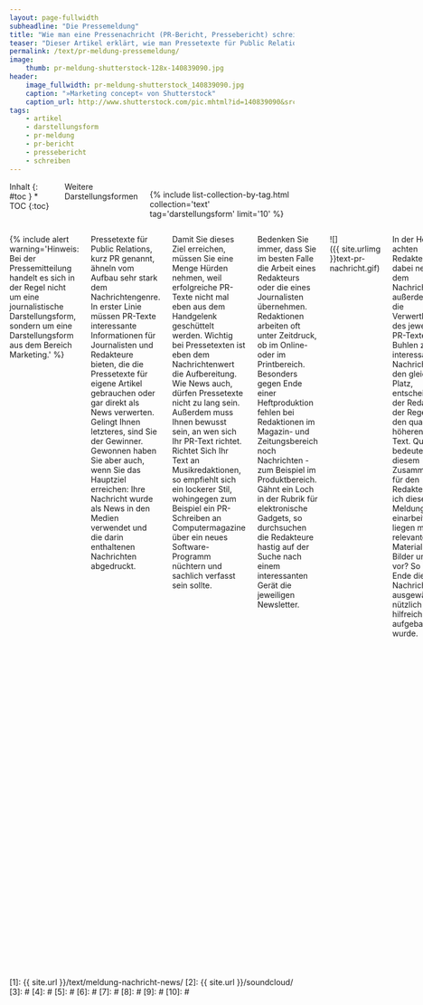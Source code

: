 ```yaml
---
layout: page-fullwidth
subheadline: "Die Pressemeldung"
title: "Wie man eine Pressenachricht (PR-Bericht, Pressebericht) schreibt!"
teaser: "Dieser Artikel erklärt, wie man Pressetexte für Public Relations, kurz PR genannt, aufbereitet. Eine Checkliste hilft bei der erfolgreichen Fertigstellung eines PR-Schreiben."
permalink: /text/pr-meldung-pressemeldung/
image:
    thumb: pr-meldung-shutterstock-128x-140839090.jpg
header:
    image_fullwidth: pr-meldung-shutterstock_140839090.jpg
    caption: "»Marketing concept« von Shutterstock"
    caption_url: http://www.shutterstock.com/pic.mhtml?id=140839090&src=id
tags:
    - artikel
    - darstellungsform
    - pr-meldung
    - pr-bericht
    - pressebericht
    - schreiben
---
```

<div class="row">
<div class="medium-5 medium-push-7 columns" markdown="1">
<div class="panel radius" markdown="1">
Inhalt
{: #toc }
*  TOC
{:toc}
</div>

<div class="font-size-h4 b10 sans">Weitere Darstellungsformen</div>

{% include list-collection-by-tag.html collection='text' tag='darstellungsform' limit='10' %}


</div><!-- /.medium-5.columns -->


<div class="medium-7 medium-pull-5 columns" markdown="1">

{% include alert warning='Hinweis: Bei der Pressemitteilung handelt es sich in der Regel nicht um eine journalistische Darstellungsform, sondern um eine Darstellungsform aus dem Bereich Marketing.' %}



Pressetexte für Public Relations, kurz PR genannt, ähneln vom Aufbau sehr stark dem Nachrichtengenre. In erster Linie müssen PR-Texte interessante Informationen für Journalisten und Redakteure bieten, die die Pressetexte für eigene Artikel gebrauchen oder gar direkt als News verwerten. Gelingt Ihnen letzteres, sind Sie der Gewinner. Gewonnen haben Sie aber auch, wenn Sie das Hauptziel erreichen: Ihre Nachricht wurde als News in den Medien verwendet und die darin enthaltenen Nachrichten abgedruckt.

Damit Sie dieses Ziel erreichen, müssen Sie eine Menge Hürden nehmen, weil erfolgreiche PR-Texte nicht mal eben aus dem Handgelenk geschüttelt werden. Wichtig bei Pressetexten ist eben dem Nachrichtenwert die Aufbereitung. Wie News auch, dürfen Pressetexte nicht zu lang sein. Außerdem muss Ihnen bewusst sein, an wen sich Ihr PR-Text richtet. Richtet Sich Ihr Text an Musikredaktionen, so empfiehlt sich ein lockerer Stil, wohingegen zum Beispiel ein PR-Schreiben an Computermagazine über ein neues Software-Programm nüchtern und sachlich verfasst sein sollte.

Bedenken Sie immer, dass Sie im besten Falle die Arbeit eines Redakteurs oder die eines Journalisten übernehmen. Redaktionen arbeiten oft unter Zeitdruck, ob im Online- oder im Printbereich. Besonders gegen Ende einer Heftproduktion fehlen bei Redaktionen im Magazin- und Zeitungsbereich noch Nachrichten - zum Beispiel im Produktbereich. Gähnt ein Loch in der Rubrik für elektronische Gadgets, so durchsuchen die Redakteure hastig auf der Suche nach einem interessanten Gerät die jeweiligen Newsletter.

![]({{ site.urlimg }}text-pr-nachricht.gif)

In der Hektik achten Redakteure dabei neben dem Nachrichtenwert außerdem auf die Verwertbarkeit des jeweiligen PR-Textes. Buhlen zwei interessante PR-Nachrichten um den gleichen Platz, entscheidet sich der Redakteur in der Regel für den qualitativ höheren PR-Text. Qualität bedeutet in diesem Zusammenhang für den Redakteur: Kann ich diese Meldung schnell einarbeiten und liegen mir alle relevanten Materialien wie Bilder und Links vor? So wird am Ende die PR-Nachricht ausgewählt, die nützlich und hilfreich aufgebaut wurde.



## Ton, Sprachstil und Elemente eines Presseberichtes

Die erste Frage, der Sie sich beim Schreiben einer neuen PR-Email stellen müssen ist: Was ist der Anlass meines Schreibens? Wichtig ist in diesem Zusammenhang, dass Sie Ihr Anliegen nüchtern und ehrlich auf die Frage abklopfen: Hat dieser Nachrichtenwert Bestand und eignet er sich überhaupt für eine News?

Da Sie eine PR-Nachricht in erster Linie für die Berichterstattung schreiben, empfiehlt es sich, den Pressetext wie bei einer News mit einer klaren und deutlichen Aussage zu versehen. Diese muss überzeugen, aber nicht marktschreierisch. Vermeiden Sie beim Texten der PR-Nachricht eine gestelzte Sprache und benutzen Sie eindeutige Ansagen.

Damit die Nachricht eine große Öffentlichkeit erreicht und die Hürde erfolgreich vom kritischen Blick des Redakteurs ins Heft nimmt, muss die Nachricht einfach geschrieben sein. Die Kunst ist es, wie im übrigen Journalismus auch, komplizierte Dinge schlicht und einleuchtend auszudrücken. Es mag paradox klingen, aber Sie nehmen dem Redakteur Arbeit ab. Je schneller er die Kerninformation Ihrer Nachricht erfassen kann, desto eher wird er diese verwenden. Muss er die Pressenachricht, dann auch noch kaum modellieren, freut er sich doppelt. Der oben genannten Zeitdruck ist sein Taktgeber und es bleiben ein paar Minuten mehr für die Zigarettenpause.

Manchmal möchten Journalisten weitere vertiefende Informationen zum jeweiligen Thema abrufen. Diese sollten Sie auf der eigenen Website parat halten. Damit die Zusatzinformationen unkompliziert gefunden werden, bieten sich Links bereits innerhalb der PR-Nachricht an - unter dem eigentlichen Text.

Ein erster Leitfaden beim Schreiben einer PR-Nachricht sind - wie bei [Nachrichten/News][1] auch - die W-Fragen:

- Wer?
- Was?
- Warum?
- Wo?
- Wann?
- Wie?

Meiden Sie während des Schreibens das Passiv und **benutzen Sie so wenig Fremdwörter wie möglich**. Sind Fremdwörter jedoch wichtig für den Zusammenhang, das Produkt oder das Thema, dann erläutern Sie diese so prägnant wie möglich. Wie bei Nachrichten auch, entscheidet oft schon eine gute Schlagzeile über die Verwendung des PR-Textes.



## Überzeugen Sie den Leser mit Testimonials

Um überhaupt in die engere Auswahl zu kommen, müssen Sie den Leser zuerst von Ihrem Anliegen überzeugen. Neben einem interessant aussehenden Gadget – bleiben wir bei unserem obigen Beispiel elektronische Geräte – sind das insbesondere Testimonials.

**Testimonial bedeutet Zeugnis, Zeugenaussage oder Beweis.** Wurde Ihr Gerät bereits von einem bekannten Magazin getestet und für gut befunden, erwähnen Sie ein solches Zeugnis mit einem Kurzzitat plus Herkunft. Hilfreich sind auch „Zeugenaussagen" von bekannten Persönlichkeiten. Seien es nun Prominente oder bekannte Fachspezialisten. Zeugenaussagen wirken oft wie Beweise und Menschen mit Profil können wirksam eingesetzt werden, um zu überzeugen. Legen Sie aber auf keinen Fall Menschen Zitate in den Mund, die diese niemals gesagt haben. Das endet nur als Bumerang im eigenen Genick.



## Wie funktioniert PR?

PR ist eigentlich einfach. Denn wie vieles andere auch: Pressearbeit ist Handwerk. Hält man sich bei der Pressearbeit an bestimmte Regeln, erreichen Sie im Normalfall auch Ihr Ziel. Respekt und ein höflicher Umgang sind dabei fast genauso entscheidend, wie das »Produkt Nachricht« selbst.

Selbstverständlich haben Sie es einfacher, wenn das Thema für das Sie um Aufmerksamkeit werben, ein beliebtes und bekanntes ist. Aufmerksamkeit für unbekanntere Veranstaltungen, Firmen, Produkte, etc. zu erzeugen, gestaltet sich dahingegen schwieriger. Generell sollten Sie die folgenden Schritte bei der Public Relations-Arbeit berücksichtigen:

* Verfassen der PR-Nachricht
* Verschicken der PR-Nachricht über den Verteiler
* Medien selbst entscheiden lassen
* Nachfrage per Telefon oder Email starten

**Nachdem Sie die Nachricht verfasst haben, suchen Sie vorsichtig die Adressaten aus.** Unter Umständen empfiehlt es sich mehrere Verteiler aufzusetzen, um die jeweiligen Interessensgebiete der Journalisten zu beachten. Ein Journalist der für Computermagazine schreibt, interessiert sich eventuell nur wenig für Musikveranstaltungen. Darum ist immer Vorsicht und Rücksicht geboten. Im Gegenzug genießen Sie durch mehr Respekt ein höheres Vertrauen bei Ihren Abonnenten, weil Sie diese nur mit den Informationen versorgt werden, die für Sie relevant sind.

Sicherlich sind Sie daran interessiert ein so **großes Medienecho** wie möglich zu erzeugen. Die Kunst ist es dabei nicht zu nerven und penetrant zu wirken. Schließlich mag es ein Redakteur/Journalist nicht, in seiner Pressefreiheit bedrängt zu werden. Trotzdem lohnt es sich nachzuhaken. Wurde von Ihnen zum Beispiel ein Journalist mit Musikveröffentlichungen bemustert, ist ein Nachfragen erlaubt, manchmal sogar erwünscht. Lassen Sie dem Journalist jedoch Zeit. Sicherlich liegen noch andere Rezensionsexemplare oder Themen bei ihm auf dem Tisch. Verlassen Sie sich dabei auf Ihr Gefühl und entscheiden Sie sich für den richtigen Moment.

Da Journalisten zahlreiche Emails bekommen, gehen in der Kommunikation Emails gerne unter oder werden nach hinten geschoben oder ganz ignoriert. **Unaufdringliche und freundliche Telefonate schaffen in der Korrespondenz zwischen Ihnen und dem Journalisten Vertrauen.** Seien Sie sich nicht zu schade und legen Sie sich ein dickes Fell zu. Bleiben Sie immer locker und versuchen Sie nie Druck auszuüben. Schließlich machen Sie ein Angebot und letztendlich wollen Sie etwas von dem Journalisten und nicht umgekehrt.

Aus meiner persönlichen Erfahrung komme ich am besten mit Promotern und PR'lern aus, die mit mir freundlich und höflich umgehen und ein Gefühl dafür haben, ob sie mir gerade Zeit stehlen oder nicht. Baut sich ein **Vertrauen** zwischen den Parteien auf, bin ich **offener für Interviewangebote oder Neuigkeiten.** Je lockerer das Verhältnis ist, desto eher bin ich bereit etwas zum jeweiligen Thema zu bringen - vorausgesetzt es ist interessant. Sympathie spielt hier wie in allen zwischenmenschlichen Beziehungen eine wichtige Rolle.



## Formate und Anhänge

**Die oberste Maxime für Anhänge lautet: Anhänge müssen von so vielen Computerbenutzern wie möglich geöffnet werden können.** Denn was taugt ein Pressetext in Form eines Flash-Newsletters, den das alte Email-Programm einer Redaktion schreddert und unleserlich darstellt? Selten werden sich Redakteure die Mühe machen, den Newsletter noch auf andere Weise zu öffnen. Darum lautet die Devise: Keep it simple! Machen Sie auch einen großen Bogen um exotische Text-, Bild- oder Tonformate. Nutzen Sie allgemeingültige Standards. Für Texte sind das die folgenden Formate:

* Reine Text-Email
* TXT
* RTF
* PDF

Die Email sollten Sie immer im reinen Text-Format verschicken. Zwar zeigen die meisten Email-Programme HTML-Emails korrekt an, gegen HTML-Emails sprechen aber Sicherheitsbedenken. Unter anderem haben vor allem so genannte Phishing-Attacken das Format in Verruf gebracht. Denn in HTML-Emails lassen sich Scripte einbauen und Links fälschen.

Auch bei Bildern bieten sich verschiedene Formate an. Die häufigste Verwendung findet hierbei sicherlich das JPEG/JPG-Format, das sich besonders für fotorealistische Bilder eignet.

Trotzdem empfiehlt es sich immer Bilder im TIFF-Format bereitzuhalten. Bilder dieses Formates werden unkomprimiert abgespeichert und sind wegen Ihrer hohen Auflösung bei Printredaktionen beliebt. Da TIFF-Fotos schnell eine für Email-Zwecke unnötig hohe Dateigröße erreichen, hinterlegt man TIFF-Bilder besser im Internet als Download. Geben Sie dazu einfach einen Link innerhalb Ihrer PR-Email an.

Für Logos hat sich das Vektor-orientierte EPS-Format etabliert. Dieses werden Sie sicherlich seltener verschicken, trotzdem ist es interessant für Redaktionen, wenn auch ein Logo mit abgedruckt werden soll. Da EPS-Bilder als Vektoren abgespeichert werden, sind die Bilder skalierbar und sehen dadurch in jeder Größe scharf aus.

- JPG/JPEG
- TIFF - für printtaugliche, großformatige Fotos
- EPS - für Logos

Auch für Audiodateien gibt es viele Formate. Dazu gehören zum Beispiel:

- MP3 – Dateiformat des Fraunhofer-Instituts
- WMA – proprietärer Audio-Codec von Microsoft

Beachten Sie, wie auch bei TIFF-Bildern, dass Audiodateien meist viel Speicher verbrauchen. **Hinterlegen Sie darum die Audiodateien auf Ihrer Website** und setzen Sie innerhalb des Schreibens Download-Links zur jeweiligen Datei an. Sie können auch einen Service wie [Soundcloud][2] nutzen.

Ist Ihnen ein Zitat jedoch besonders wichtig, so verschicken Sie nur stark komprimierte Ausschnitte, die einen Eindruck hinterlassen. Möchte der Journalist die vollkommene Datei herunterladen, bieten Sie ihm dazu einfach einen Link zur eigentlichen Datei in hoher Auflösung oder den Link zu einer Download-Sektion auf Ihrer Website an. Das Standardformat für Audio-Dateien ist MP3.



## Aufbau mit Konzept: Bestandteile einer PR-Email

**Für PR-Schreiben aus der gleichen Quelle ist ein gleichförmiger Aufbau wichtig.** Ähnlich wie bei Unternehmen können auch PR-Texte in Email-Form eine Corporate Identity haben. Dazu legen Sie sich am besten eine Art Schablone an, die Sie einmal gestalten und immer wiederverwenden. Ein Vorteil dieser Methode ist die Zeitersparnis und noch viel wichtiger: Sie vergessen nichts!

Eine Nachricht beinhaltet in der Regel die folgenden Bestandteile:

* Nachricht mit Überschrift, Untertitel und Text
* Möglichkeit für das Abmelden aus dem Verteiler
* Anhänge oder Links zu Bildmaterial
* Weiterführende Links für vertiefende Informationen
* Kontaktadresse für Rückfragen und Herkunft der Nachricht (Website, Email, Telefon, Adresse)

Vor dem Absenden einer PR-Nachricht, überprüft man diese noch einmal auf alle wichtigen Bestandteile. Nutzen Sie dazu die folgende Checkliste.



## Checkliste für erfolgreiche Pressetexte

Bevor Sie einen Pressetext in Sachen PR versenden, schicken Sie den Newsletter am besten noch einmal durch den TÜV. Denn Redaktionen übernehmen (leider zu oft) Pressetexte sogar 1-zu-1. Dann rächt sich jeder einzelne Fehler, weil sich falsche Tatsachen, schlechte Beschreibungen und Rechtschreibfehler durch das Drucken in Magazinen und auf Webseiten verfielfältigen.

Obendrein wirken unvollständige Pressetexte unprofessionell und werden oft direkt gelöscht. Wenn es Sie ganz hart trifft, wirft der jeweilige Redakteur Ihre Email-Adresse gar in den Spam-Schlucker oder bestellt Ihren Newsletter ab.

- [ ] Ist die PR-Nachricht wirklich interessant und bietet Sie Mehrwert für Redaktionen?
- [ ] Beantwortet der Pressetext alle wichtigen W-Fragen?
- [ ] Können überflüssige Wörter gelöscht werden und stimmt die Länge Ihres Pressetextes?
- [ ] Haben Sie den Pressetext zum Korrekturlesen ausgedruckt?
- [ ] Überprüfen Sie Ihre PR-Email, ob alle relevanten Materialien angehängt und Links eingebettet wurden!
- [ ] Ist eine Anschrift, Telefonnummer und Email-Adresse für Rückfragen vorhanden?
- [ ] Haben Sie die Adressaten Ihres Verteilers vorsichtig ausgesucht?
- [ ] Besteht innerhalb der Email eine Möglichkeit den Newsletter abzubestellen?
- [ ] Stehen weiterführende Informationen auf Ihrer Website zur Verfügung?
- [ ] Haben Sie zum Schluss die insgesamte Dateigröße Ihrer Email überprüft? (Richtwert 2 bis maximal 4MB)
{: .no-bullet }



## Weitere Darstellungsformen

{% include list-collection-by-tag.html collection='text' tag='darstellungsform' limit='10' %}


</div><!-- /.medium-7.columns -->
</div><!-- /.row -->




 [1]: {{ site.url }}/text/meldung-nachricht-news/
 [2]: {{ site.url }}/soundcloud/
 [3]: #
 [4]: #
 [5]: #
 [6]: #
 [7]: #
 [8]: #
 [9]: #
 [10]: #